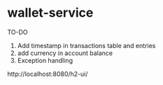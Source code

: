 # wallet-service

TO-DO
1. Add timestamp in transactions table and entries
2. add currency in account balance
3. Exception handling

http://localhost:8080/h2-ui/